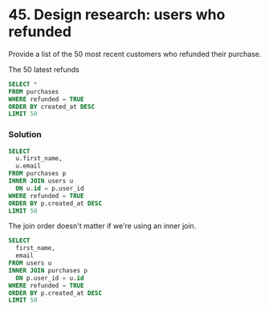 # 45. Design research: users who refunded 

Provide a list of the 50 most recent customers who refunded their purchase. 

The 50 latest refunds

```sql
SELECT *
FROM purchases
WHERE refunded = TRUE
ORDER BY created_at DESC
LIMIT 50
```

### Solution

```sql
SELECT
  u.first_name,
  u.email
FROM purchases p
INNER JOIN users u
  ON u.id = p.user_id
WHERE refunded = TRUE
ORDER BY p.created_at DESC
LIMIT 50
```

The join order doesn't matter if we're using an inner join.

```sql
SELECT
  first_name,
  email
FROM users u
INNER JOIN purchases p 
  ON p.user_id = u.id
WHERE refunded = TRUE
ORDER BY p.created_at DESC
LIMIT 50
```